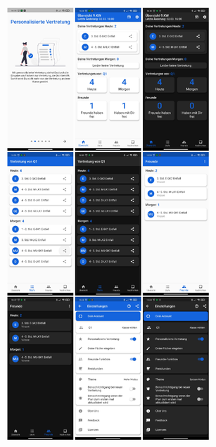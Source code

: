 

<img
    src = images/intro_screen.jpg
    width = 150>
<img
    src = images/home_light.jpg
    width = 150>
<img
    src = images/home_dark.jpg
    width = 150>
<img
    src = images/school_class_light.jpg
    width = 150>
<img
    src = images/school_class_dark.jpg
    width = 150>
<img
    src = images/friends_light.jpg
    width = 150>
<img
    src = images/friends_dark.jpg
    width = 150>
<img
    src = images/settings_light.jpg
    width = 150>
<img
    src = images/settings_dark.jpg
    width = 150>
